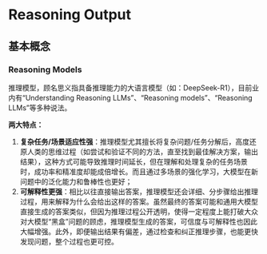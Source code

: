 # Reasoning Output

## 基本概念

### Reasoning Models

推理模型，顾名思义指具备推理能力的大语言模型（如：DeepSeek-R1），目前业内有“Understanding Reasoning LLMs”、“Reasoning models”、“Reasoning LLMs”等多种说法。

**两大特点：**

1. **复杂任务/场景适应性强**：推理模型尤其擅长将复杂问题/任务分解后，高度还原人类的思维过程（如尝试和验证不同的方法，直至找到最佳解决方案，输出结果），这种方式可能导致推理时间延长，但在理解和处理复杂的任务场景时，成功率和精准度却能成倍增长。而且通过多场景的强化学习，大模型在新问题中的泛化能力和鲁棒性也更好；
2. **可解释性更强**：相比以往直接输出答案，推理模型还会详细、分步骤给出推理过程，用来解释为什么会给出这样的答案。虽然最终的答案可能和通用大模型直接生成的答案类似，但因为推理过程公开透明，使得一定程度上能打破大众对大模型“黑盒”问题的顾虑，推理模型生成的答案，可信度与可解释性也因此大幅增强。此外，即便输出结果有偏差，通过检查和纠正推理步骤，也能更快发现问题，整个过程也更可控。

